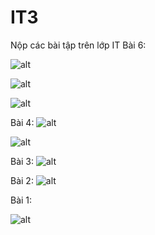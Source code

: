 # IT3
Nộp các bài tập trên lớp IT
Bài 6:

![alt](bt6_0_mobile.png)

![alt](bt6_mobile.png)

![alt](bt6_1_mobile.png)

Bài 4:
![alt](bt4_mobile.png)

![alt](bt4_1_mobile.png)

Bài 3:
![alt](bt3_mobile.png)

Bài 2:
![alt](bt2_moblie.png)

Bài 1:

![alt](bt1_1_moblie.png)
